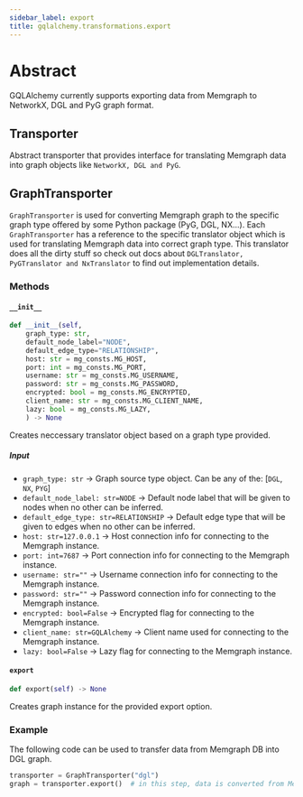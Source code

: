```yaml
---
sidebar_label: export
title: gqlalchemy.transformations.export
---
```


# Abstract

GQLAlchemy currently supports exporting data from Memgraph to NetworkX, DGL and PyG graph format.  

## Transporter

Abstract transporter that provides interface for translating Memgraph data into graph objects like `NetworkX, DGL and PyG`.

## GraphTransporter

`GraphTransporter` is used for converting Memgraph graph to the specific graph type offered by some Python package (PyG, DGL, NX...). Each `GraphTransporter` has a reference to the specific translator object which is used for translating Memgraph data into correct graph type. This translator does all the dirty stuff so check out docs about `DGLTranslator, PyGTranslator and NxTranslator` to find out implementation details.

### Methods

#### `__init__`

```python
def __init__(self, 
    graph_type: str, 
    default_node_label="NODE",
    default_edge_type="RELATIONSHIP",
    host: str = mg_consts.MG_HOST,
    port: int = mg_consts.MG_PORT,
    username: str = mg_consts.MG_USERNAME,
    password: str = mg_consts.MG_PASSWORD,
    encrypted: bool = mg_consts.MG_ENCRYPTED,
    client_name: str = mg_consts.MG_CLIENT_NAME,
    lazy: bool = mg_consts.MG_LAZY,
    ) -> None
```

Creates neccessary translator object based on a graph type provided.

##### Input
- `graph_type: str` -> Graph source type object. Can be any of the: [`DGL`, `NX`, `PYG`]
- `default_node_label: str=NODE` -> Default node label that will be given to nodes when no other can be inferred.
- `default_edge_type: str=RELATIONSHIP` -> Default edge type that will be given to edges when no other can be inferred.
- `host: str=127.0.0.1` -> Host connection info for connecting to the Memgraph instance.
- `port: int=7687` -> Port connection info for connecting to the Memgraph instance.
- `username: str=""` -> Username connection info for connecting to the Memgraph instance.
- `password: str=""` -> Password connection info for connecting to the Memgraph instance.
- `encrypted: bool=False` -> Encrypted flag for connecting to the Memgraph instance.
- `client_name: str=GQLAlchemy` -> Client name used for connecting to the Memgraph instance.
- `lazy: bool=False` -> Lazy flag for connecting to the Memgraph instance.


#### `export`

```python
def export(self) -> None
```

Creates graph instance for the provided export option.

### Example

The following code can be used to transfer data from Memgraph DB into DGL graph.

```python
transporter = GraphTransporter("dgl")
graph = transporter.export()  # in this step, data is converted from Memgraph to graph
```